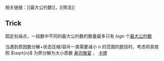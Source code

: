 相关链接：[[最大公约数]]，[[筛法]]





## Trick
固定右端点，一段数中不同的最大公约数的数量最多只有 $logn$ 个[最大公约数](https://www.luogu.com.cn/problem/P5502)

 当遇到质因数分解+状态压缩/容斥一类需要减小 $n$ 的范围的题目时，考虑将其按照 $\sqrt{n}$ 为界分解为大小质数 [寿司晚宴](https://www.luogu.com.cn/problem/P2150) ， [卡牌](https://www.luogu.com.cn/problem/P8292)
 